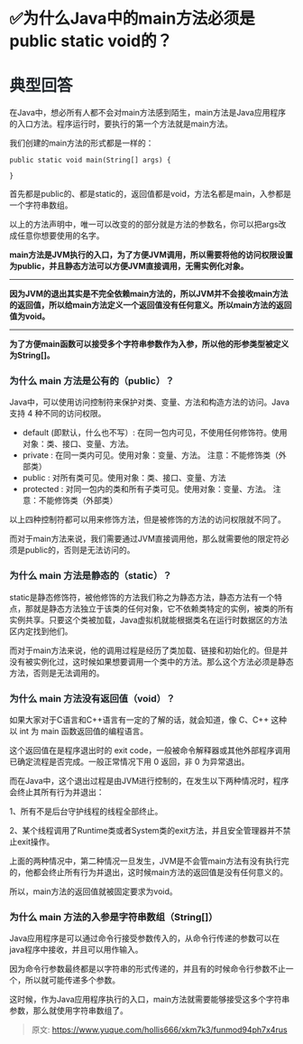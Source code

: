# ✅为什么Java中的main方法必须是public static void的？

# <font style="color:rgb(36, 41, 46);">典型回答</font>
在Java中，想必所有人都不会对main方法感到陌生，main方法是Java应用程序的入口方法。程序运行时，要执行的第一个方法就是main方法。



我们创建的main方法的形式都是一样的：

<font style="color:rgb(36, 41, 46);"></font>

```plain
public static void main(String[] args) {

}
```



首先都是public的、都是static的，返回值都是void，方法名都是main，入参都是一个字符串数组。



以上的方法声明中，唯一可以改变的的部分就是方法的参数名，你可以把args改成任意你想要使用的名字。



**main方法是JVM执行的入口，为了方便JVM调用，所以需要将他的访问权限设置为public，并且静态方法可以方便JVM直接调用，无需实例化对象。**

****

**因为JVM的退出其实是不完全依赖main方法的，所以JVM并不会接收main方法的返回值，所以给main方法定义一个返回值没有任何意义。所以main方法的返回值为void。**

****

**为了方便main函数可以接受多个字符串参数作为入参，所以他的形参类型被定义为String[]。**

<font style="color:rgb(36, 41, 46);"></font>

### <font style="color:rgb(29, 35, 39);">为什么 main 方法是公有的（public）？</font>
Java中，可以使用访问控制符来保护对类、变量、方法和构造方法的访问。Java 支持 4 种不同的访问权限。



+ default (即默认，什么也不写）: 在同一包内可见，不使用任何修饰符。使用对象：类、接口、变量、方法。
+ private : 在同一类内可见。使用对象：变量、方法。 注意：不能修饰类（外部类）
+ public : 对所有类可见。使用对象：类、接口、变量、方法
+ protected : 对同一包内的类和所有子类可见。使用对象：变量、方法。 注意：不能修饰类（外部类）



以上四种控制符都可以用来修饰方法，但是被修饰的方法的访问权限就不同了。



而对于main方法来说，我们需要通过JVM直接调用他，那么就需要他的限定符必须是public的，否则是无法访问的。

### <font style="color:rgb(29, 35, 39);">为什么 main 方法是静态的（static）？</font>
static是静态修饰符，被他修饰的方法我们称之为静态方法，静态方法有一个特点，那就是静态方法独立于该类的任何对象，它不依赖类特定的实例，被类的所有实例共享。只要这个类被加载，Java虚拟机就能根据类名在运行时数据区的方法区内定找到他们。



而对于main方法来说，他的调用过程是经历了类加载、链接和初始化的。但是并没有被实例化过，这时候如果想要调用一个类中的方法。那么这个方法必须是静态方法，否则是无法调用的。

<font style="color:rgb(36, 41, 46);"></font>

### <font style="color:rgb(29, 35, 39);">为什么 main 方法没有返回值（void）？</font>


如果大家对于C语言和C++语言有一定的了解的话，就会知道，像 C、C++ 这种以 int 为 main 函数返回值的编程语言。



这个返回值在是程序退出时的 exit code，一般被命令解释器或其他外部程序调用已确定流程是否完成。一般正常情况下用 0 返回，非 0 为异常退出。



而在Java中，这个退出过程是由JVM进行控制的，在发生以下两种情况时，程序会终止其所有行为并退出：



1、所有不是后台守护线程的线程全部终止。 

2、某个线程调用了Runtime类或者System类的exit方法，并且安全管理器并不禁止exit操作。



上面的两种情况中，第二种情况一旦发生，JVM是不会管main方法有没有执行完的，他都会终止所有行为并退出，这时候main方法的返回值是没有任何意义的。



所以，main方法的返回值就被固定要求为void。

<font style="color:rgb(36, 41, 46);"></font>

### 为什么 main 方法的入参是字符串数组（String[]）
Java应用程序是可以通过命令行接受参数传入的，从命令行传递的参数可以在java程序中接收，并且可以用作输入。



因为命令行参数最终都是以字符串的形式传递的，并且有的时候命令行参数不止一个，所以就可能传递多个参数。

这时候，作为Java应用程序执行的入口，main方法就需要能够接受这多个字符串参数，那么就使用字符串数组了。





> 原文: <https://www.yuque.com/hollis666/xkm7k3/funmod94ph7x4rus>